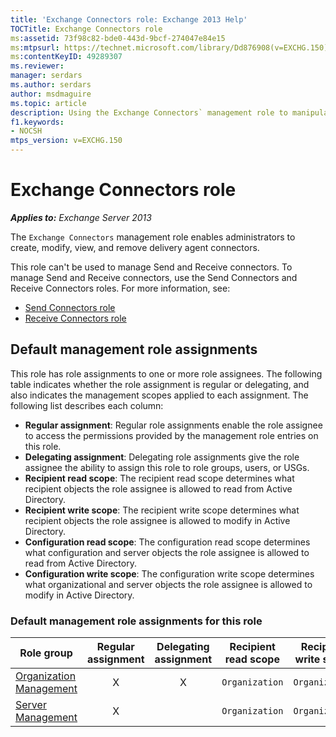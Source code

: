 ```yaml
---
title: 'Exchange Connectors role: Exchange 2013 Help'
TOCTitle: Exchange Connectors role
ms:assetid: 73f98c82-bde0-443d-9bcf-274047e84e15
ms:mtpsurl: https://technet.microsoft.com/library/Dd876908(v=EXCHG.150)
ms:contentKeyID: 49289307
ms.reviewer: 
manager: serdars
ms.author: serdars
author: msdmaguire
ms.topic: article
description: Using the Exchange Connectors` management role to manipulate delivery agent connectors
f1.keywords:
- NOCSH
mtps_version: v=EXCHG.150
---
```


# Exchange Connectors role

_**Applies to:** Exchange Server 2013_

The `Exchange Connectors` management role enables administrators to create, modify, view, and remove delivery agent connectors.

This role can't be used to manage Send and Receive connectors. To manage Send and Receive connectors, use the Send Connectors and Receive Connectors roles. For more information, see:

- [Send Connectors role](send-connectors-role-exchange-2013-help.md)
- [Receive Connectors role](receive-connectors-role-exchange-2013-help.md)

## Default management role assignments

This role has role assignments to one or more role assignees. The following table indicates whether the role assignment is regular or delegating, and also indicates the management scopes applied to each assignment. The following list describes each column:

- **Regular assignment**: Regular role assignments enable the role assignee to access the permissions provided by the management role entries on this role.
- **Delegating assignment**: Delegating role assignments give the role assignee the ability to assign this role to role groups, users, or USGs.
- **Recipient read scope**: The recipient read scope determines what recipient objects the role assignee is allowed to read from Active Directory.
- **Recipient write scope**: The recipient write scope determines what recipient objects the role assignee is allowed to modify in Active Directory.
- **Configuration read scope**: The configuration read scope determines what configuration and server objects the role assignee is allowed to read from Active Directory.
- **Configuration write scope**: The configuration write scope determines what organizational and server objects the role assignee is allowed to modify in Active Directory.

### Default management role assignments for this role

|Role group|Regular assignment|Delegating assignment|Recipient read scope|Recipient write scope|Configuration read scope|Configuration write scope|
|---|:---:|:---:|---|---|---|---|
|[Organization Management](organization-management-exchange-2013-help.md)|X|X|`Organization`|`Organization`|`OrganizationConfig`|`OrganizationConfig`|
|[Server Management](server-management-exchange-2013-help.md)|X||`Organization`|`Organization`|`OrganizationConfig`|`OrganizationConfig`|
